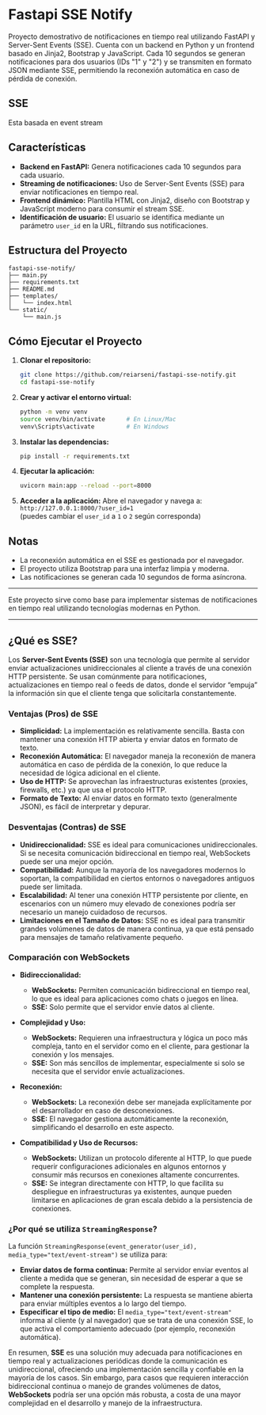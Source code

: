 # Fastapi SSE Notify

Proyecto demostrativo de notificaciones en tiempo real utilizando FastAPI y Server-Sent Events (SSE). Cuenta con un backend en Python y un frontend basado en Jinja2, Bootstrap y JavaScript. Cada 10 segundos se generan notificaciones para dos usuarios (IDs "1" y "2") y se transmiten en formato JSON mediante SSE, permitiendo la reconexión automática en caso de pérdida de conexión.

## SSE
Esta basada en event stream

## Características

- **Backend en FastAPI:** Genera notificaciones cada 10 segundos para cada usuario.
- **Streaming de notificaciones:** Uso de Server-Sent Events (SSE) para enviar notificaciones en tiempo real.
- **Frontend dinámico:** Plantilla HTML con Jinja2, diseño con Bootstrap y JavaScript moderno para consumir el stream SSE.
- **Identificación de usuario:** El usuario se identifica mediante un parámetro `user_id` en la URL, filtrando sus notificaciones.

## Estructura del Proyecto

```
fastapi-sse-notify/
├── main.py
├── requirements.txt
├── README.md
├── templates/
│   └── index.html
└── static/
    └── main.js
```

## Cómo Ejecutar el Proyecto

1. **Clonar el repositorio:**
   ```bash
   git clone https://github.com/reiarseni/fastapi-sse-notify.git
   cd fastapi-sse-notify
   ```

2. **Crear y activar el entorno virtual:**
   ```bash
   python -m venv venv
   source venv/bin/activate      # En Linux/Mac
   venv\Scripts\activate         # En Windows
   ```

3. **Instalar las dependencias:**
   ```bash
   pip install -r requirements.txt
   ```

4. **Ejecutar la aplicación:**
   ```bash
   uvicorn main:app --reload --port=8000
   ```

5. **Acceder a la aplicación:**
   Abre el navegador y navega a:  
   `http://127.0.0.1:8000/?user_id=1`  
   (puedes cambiar el `user_id` a `1` o `2` según corresponda)

## Notas

- La reconexión automática en el SSE es gestionada por el navegador.
- El proyecto utiliza Bootstrap para una interfaz limpia y moderna.
- Las notificaciones se generan cada 10 segundos de forma asíncrona.

---

Este proyecto sirve como base para implementar sistemas de notificaciones en tiempo real utilizando tecnologías modernas en Python.

---

## ¿Qué es SSE?

Los **Server-Sent Events (SSE)** son una tecnología que permite al servidor enviar actualizaciones unidireccionales al cliente a través de una conexión HTTP persistente. Se usan comúnmente para notificaciones, actualizaciones en tiempo real o feeds de datos, donde el servidor “empuja” la información sin que el cliente tenga que solicitarla constantemente.

### Ventajas (Pros) de SSE

- **Simplicidad:** La implementación es relativamente sencilla. Basta con mantener una conexión HTTP abierta y enviar datos en formato de texto.
- **Reconexión Automática:** El navegador maneja la reconexión de manera automática en caso de pérdida de la conexión, lo que reduce la necesidad de lógica adicional en el cliente.
- **Uso de HTTP:** Se aprovechan las infraestructuras existentes (proxies, firewalls, etc.) ya que usa el protocolo HTTP.
- **Formato de Texto:** Al enviar datos en formato texto (generalmente JSON), es fácil de interpretar y depurar.

### Desventajas (Contras) de SSE

- **Unidireccionalidad:** SSE es ideal para comunicaciones unidireccionales. Si se necesita comunicación bidireccional en tiempo real, WebSockets puede ser una mejor opción.
- **Compatibilidad:** Aunque la mayoría de los navegadores modernos lo soportan, la compatibilidad en ciertos entornos o navegadores antiguos puede ser limitada.
- **Escalabilidad:** Al tener una conexión HTTP persistente por cliente, en escenarios con un número muy elevado de conexiones podría ser necesario un manejo cuidadoso de recursos.
- **Limitaciones en el Tamaño de Datos:** SSE no es ideal para transmitir grandes volúmenes de datos de manera continua, ya que está pensado para mensajes de tamaño relativamente pequeño.

### Comparación con WebSockets

- **Bidireccionalidad:**  
  - **WebSockets:** Permiten comunicación bidireccional en tiempo real, lo que es ideal para aplicaciones como chats o juegos en línea.  
  - **SSE:** Solo permite que el servidor envíe datos al cliente.
  
- **Complejidad y Uso:**  
  - **WebSockets:** Requieren una infraestructura y lógica un poco más compleja, tanto en el servidor como en el cliente, para gestionar la conexión y los mensajes.
  - **SSE:** Son más sencillos de implementar, especialmente si solo se necesita que el servidor envíe actualizaciones.
  
- **Reconexión:**  
  - **WebSockets:** La reconexión debe ser manejada explícitamente por el desarrollador en caso de desconexiones.
  - **SSE:** El navegador gestiona automáticamente la reconexión, simplificando el desarrollo en este aspecto.
  
- **Compatibilidad y Uso de Recursos:**  
  - **WebSockets:** Utilizan un protocolo diferente al HTTP, lo que puede requerir configuraciones adicionales en algunos entornos y consumir más recursos en conexiones altamente concurrentes.
  - **SSE:** Se integran directamente con HTTP, lo que facilita su despliegue en infraestructuras ya existentes, aunque pueden limitarse en aplicaciones de gran escala debido a la persistencia de conexiones.

### ¿Por qué se utiliza `StreamingResponse`?

La función `StreamingResponse(event_generator(user_id), media_type="text/event-stream")` se utiliza para:
- **Enviar datos de forma continua:** Permite al servidor enviar eventos al cliente a medida que se generan, sin necesidad de esperar a que se complete la respuesta.
- **Mantener una conexión persistente:** La respuesta se mantiene abierta para enviar múltiples eventos a lo largo del tiempo.
- **Especificar el tipo de medio:** El `media_type="text/event-stream"` informa al cliente (y al navegador) que se trata de una conexión SSE, lo que activa el comportamiento adecuado (por ejemplo, reconexión automática).

En resumen, **SSE** es una solución muy adecuada para notificaciones en tiempo real y actualizaciones periódicas donde la comunicación es unidireccional, ofreciendo una implementación sencilla y confiable en la mayoría de los casos. Sin embargo, para casos que requieren interacción bidireccional continua o manejo de grandes volúmenes de datos, **WebSockets** podría ser una opción más robusta, a costa de una mayor complejidad en el desarrollo y manejo de la infraestructura.
